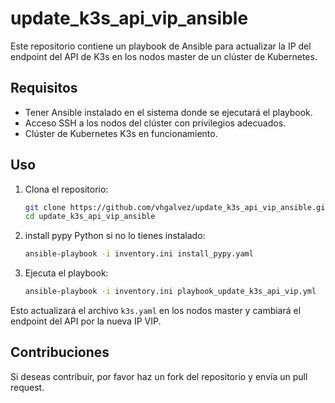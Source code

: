 # update_k3s_api_vip_ansible

Este repositorio contiene un playbook de Ansible para actualizar la IP del endpoint del API de K3s en los nodos master de un clúster de Kubernetes.

## Requisitos

- Tener Ansible instalado en el sistema donde se ejecutará el playbook.
- Acceso SSH a los nodos del clúster con privilegios adecuados.
- Clúster de Kubernetes K3s en funcionamiento.

## Uso

1. Clona el repositorio:
    ```bash
    git clone https://github.com/vhgalvez/update_k3s_api_vip_ansible.git
    cd update_k3s_api_vip_ansible
    ```

2. install pypy Python si no lo tienes instalado:

    ```bash
    ansible-playbook -i inventory.ini install_pypy.yaml
    ```

3. Ejecuta el playbook:
 
    ```bash
    ansible-playbook -i inventory.ini playbook_update_k3s_api_vip.yml
    ```



Esto actualizará el archivo `k3s.yaml` en los nodos master y cambiará el endpoint del API por la nueva IP VIP.

## Contribuciones

Si deseas contribuir, por favor haz un fork del repositorio y envía un pull request.
